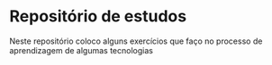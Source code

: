 # Repositório de estudos
Neste repositório coloco alguns exercícios que faço no processo de aprendizagem de algumas tecnologias 

